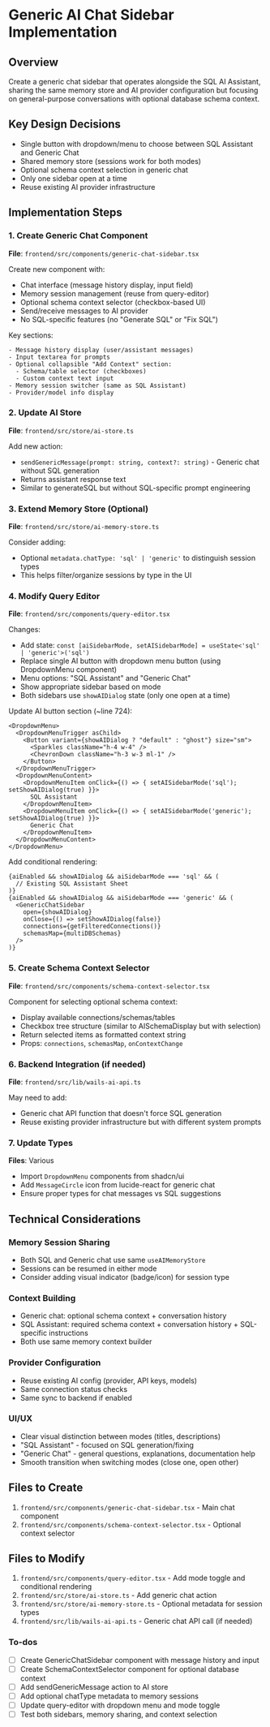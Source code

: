 <!-- 2af03667-9170-42db-9531-dc4357d09b16 a796473c-e764-4d30-bb3c-d6ebaf2cdc37 -->
# Generic AI Chat Sidebar Implementation

## Overview

Create a generic chat sidebar that operates alongside the SQL AI Assistant, sharing the same memory store and AI provider configuration but focusing on general-purpose conversations with optional database schema context.

## Key Design Decisions

- Single button with dropdown/menu to choose between SQL Assistant and Generic Chat
- Shared memory store (sessions work for both modes)
- Optional schema context selection in generic chat
- Only one sidebar open at a time
- Reuse existing AI provider infrastructure

## Implementation Steps

### 1. Create Generic Chat Component

**File**: `frontend/src/components/generic-chat-sidebar.tsx`

Create new component with:

- Chat interface (message history display, input field)
- Memory session management (reuse from query-editor)
- Optional schema context selector (checkbox-based UI)
- Send/receive messages to AI provider
- No SQL-specific features (no "Generate SQL" or "Fix SQL")

Key sections:

```tsx
- Message history display (user/assistant messages)
- Input textarea for prompts
- Optional collapsible "Add Context" section:
  - Schema/table selector (checkboxes)
  - Custom context text input
- Memory session switcher (same as SQL Assistant)
- Provider/model info display
```

### 2. Update AI Store

**File**: `frontend/src/store/ai-store.ts`

Add new action:

- `sendGenericMessage(prompt: string, context?: string)` - Generic chat without SQL generation
- Returns assistant response text
- Similar to generateSQL but without SQL-specific prompt engineering

### 3. Extend Memory Store (Optional)

**File**: `frontend/src/store/ai-memory-store.ts`

Consider adding:

- Optional `metadata.chatType: 'sql' | 'generic'` to distinguish session types
- This helps filter/organize sessions by type in the UI

### 4. Modify Query Editor

**File**: `frontend/src/components/query-editor.tsx`

Changes:

- Add state: `const [aiSidebarMode, setAISidebarMode] = useState<'sql' | 'generic'>('sql')`
- Replace single AI button with dropdown menu button (using DropdownMenu component)
- Menu options: "SQL Assistant" and "Generic Chat"
- Show appropriate sidebar based on mode
- Both sidebars use `showAIDialog` state (only one open at a time)

Update AI button section (~line 724):

```tsx
<DropdownMenu>
  <DropdownMenuTrigger asChild>
    <Button variant={showAIDialog ? "default" : "ghost"} size="sm">
      <Sparkles className="h-4 w-4" />
      <ChevronDown className="h-3 w-3 ml-1" />
    </Button>
  </DropdownMenuTrigger>
  <DropdownMenuContent>
    <DropdownMenuItem onClick={() => { setAISidebarMode('sql'); setShowAIDialog(true) }}>
      SQL Assistant
    </DropdownMenuItem>
    <DropdownMenuItem onClick={() => { setAISidebarMode('generic'); setShowAIDialog(true) }}>
      Generic Chat
    </DropdownMenuItem>
  </DropdownMenuContent>
</DropdownMenu>
```

Add conditional rendering:

```tsx
{aiEnabled && showAIDialog && aiSidebarMode === 'sql' && (
  // Existing SQL Assistant Sheet
)}
{aiEnabled && showAIDialog && aiSidebarMode === 'generic' && (
  <GenericChatSidebar
    open={showAIDialog}
    onClose={() => setShowAIDialog(false)}
    connections={getFilteredConnections()}
    schemasMap={multiDBSchemas}
  />
)}
```

### 5. Create Schema Context Selector

**File**: `frontend/src/components/schema-context-selector.tsx`

Component for selecting optional schema context:

- Display available connections/schemas/tables
- Checkbox tree structure (similar to AISchemaDisplay but with selection)
- Return selected items as formatted context string
- Props: `connections`, `schemasMap`, `onContextChange`

### 6. Backend Integration (if needed)

**File**: `frontend/src/lib/wails-ai-api.ts`

May need to add:

- Generic chat API function that doesn't force SQL generation
- Reuse existing provider infrastructure but with different system prompts

### 7. Update Types

**Files**: Various

- Import `DropdownMenu` components from shadcn/ui
- Add `MessageCircle` icon from lucide-react for generic chat
- Ensure proper types for chat messages vs SQL suggestions

## Technical Considerations

### Memory Session Sharing

- Both SQL and Generic chat use same `useAIMemoryStore`
- Sessions can be resumed in either mode
- Consider adding visual indicator (badge/icon) for session type

### Context Building

- Generic chat: optional schema context + conversation history
- SQL Assistant: required schema context + conversation history + SQL-specific instructions
- Both use same memory context builder

### Provider Configuration

- Reuse existing AI config (provider, API keys, models)
- Same connection status checks
- Same sync to backend if enabled

### UI/UX

- Clear visual distinction between modes (titles, descriptions)
- "SQL Assistant" - focused on SQL generation/fixing
- "Generic Chat" - general questions, explanations, documentation help
- Smooth transition when switching modes (close one, open other)

## Files to Create

1. `frontend/src/components/generic-chat-sidebar.tsx` - Main chat component
2. `frontend/src/components/schema-context-selector.tsx` - Optional context selector

## Files to Modify

1. `frontend/src/components/query-editor.tsx` - Add mode toggle and conditional rendering
2. `frontend/src/store/ai-store.ts` - Add generic chat action
3. `frontend/src/store/ai-memory-store.ts` - Optional metadata for session types
4. `frontend/src/lib/wails-ai-api.ts` - Generic chat API call (if needed)

### To-dos

- [ ] Create GenericChatSidebar component with message history and input
- [ ] Create SchemaContextSelector component for optional database context
- [ ] Add sendGenericMessage action to AI store
- [ ] Add optional chatType metadata to memory sessions
- [ ] Update query-editor with dropdown menu and mode toggle
- [ ] Test both sidebars, memory sharing, and context selection